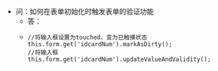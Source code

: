 - 问：如何在表单初始化时触发表单的验证功能
	- 答：
	- ```
	  //将输入框设置为touched，变为已触摸状态
	  this.form.get('idcardNum').markAsDirty();
	  //将输入框
	  this.form.get('idcardNum').updateValueAndValidity();
	  ```